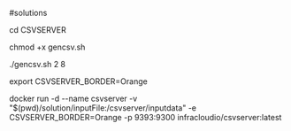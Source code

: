 #solutions

cd CSVSERVER

chmod +x gencsv.sh

./gencsv.sh 2 8

export CSVSERVER_BORDER=Orange

docker run -d --name csvserver -v "$(pwd)/solution/inputFile:/csvserver/inputdata" -e CSVSERVER_BORDER=Orange -p 9393:9300 infracloudio/csvserver:latest